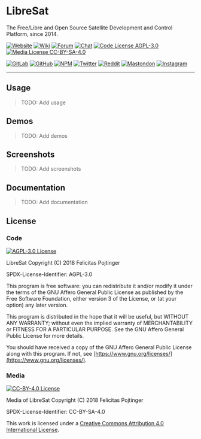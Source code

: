 # LibreSat

The Free/Libre and Open Source Satellite Development and Control Platform, since 2014.

[![Website](https://img.shields.io/badge/website-libresat.space-blue.svg)](https://libresat.space)
[![Wiki](https://img.shields.io/badge/wiki-wiki.libresat.space-blue.svg)](https://wiki.libresat.space)
[![Forum](https://img.shields.io/badge/forum-forum.libresat.space-blue.svg)](https://forum.libresat.space/forum)
[![Chat](https://img.shields.io/badge/chat-chat.libresat.space-blue.svg)](https://chat.libresat.space)
[![Code License AGPL-3.0](https://img.shields.io/badge/code%20license-AGPL--3.0-blue.svg)](https://www.gnu.org/licenses/agpl-3.0.en.html)
[![Media License CC-BY-SA-4.0](https://img.shields.io/badge/media%20license-CC--BY--SA--4.0-blue.svg)](https://creativecommons.org/licenses/by-sa/4.0/)

<!-- ---

![LibreSat Logo](./libresat-logo-no-lines.png)

--- -->

[![GitLab](https://img.shields.io/badge/gitlab-%40libresat-orange.svg)](https://gitlab.com/libresat)
[![GitHub](https://img.shields.io/badge/github-%40libresat-lightgrey.svg)](https://github.com/libresat)
[![NPM](https://img.shields.io/badge/npm-%7elibresat-red.svg)](https://www.npmjs.com/~libresat)
[![Twitter](https://img.shields.io/badge/twitter-%40libresat-blue.svg)](https://twitter.com/libresat)
[![Reddit](https://img.shields.io/badge/reddit-r%2Flibresat-orange.svg)](https://www.reddit.com/r/libresat/)
[![Mastondon](https://img.shields.io/badge/mastodon-%40libresat-blue.svg)](https://mastodon.cloud/@libresat)
[![Instagram](https://img.shields.io/badge/instagram-%40libresat-blue.svg)](https://www.instagram.com/libresat/)

---

## Usage

> TODO: Add usage

## Demos

> TODO: Add demos

## Screenshots

> TODO: Add screenshots

## Documentation

> TODO: Add documentation

## License

### Code

[![AGPL-3.0 License](https://www.gnu.org/graphics/agplv3-155x51.png)](https://www.gnu.org/licenses/agpl.html)

LibreSat
Copyright (C) 2018 Felicitas Pojtinger

SPDX-License-Identifier: AGPL-3.0

This program is free software: you can redistribute it and/or modify it under the terms of the GNU Affero General Public License as published by the Free Software Foundation, either version 3 of the License, or (at your option) any later version.

This program is distributed in the hope that it will be useful, but WITHOUT ANY WARRANTY; without even the implied warranty of MERCHANTABILITY or FITNESS FOR A PARTICULAR PURPOSE. See the GNU Affero General Public License for more details.

You should have received a copy of the GNU Affero General Public License along with this program. If not, see [https://www.gnu.org/licenses/](https://www.gnu.org/licenses/).

### Media

[![CC-BY-4.0 License](https://licensebuttons.net/l/by-sa/4.0/88x31.png)](https://creativecommons.org/licenses/by-sa/4.0/)

Media of LibreSat
Copyright (C) 2018 Felicitas Pojtinger

SPDX-License-Identifier: CC-BY-SA-4.0

This work is licensed under a [Creative Commons Attribution 4.0 International License](https://creativecommons.org/licenses/by-sa/4.0/).
